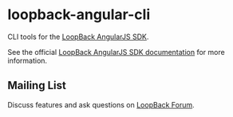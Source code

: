 # loopback-angular-cli

CLI tools for the [LoopBack AngularJS SDK](https://github.com/strongloop/loopback-angular).

See the official [LoopBack AngularJS SDK documentation](http://docs.strongloop.com/display/DOC/AngularJS+JavaScript+SDK)
for more information.

## Mailing List

Discuss features and ask questions on [LoopBack Forum](https://groups.google.com/forum/#!forum/loopbackjs).

